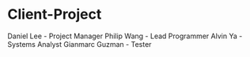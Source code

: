 # Client-Project
Daniel Lee -      Project Manager
Philip Wang -     Lead Programmer
Alvin Ya -        Systems Analyst
Gianmarc Guzman - Tester
